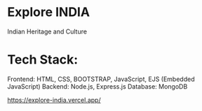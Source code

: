 # Explore INDIA

 Indian Heritage and Culture

# Tech Stack:

 Frontend: HTML, CSS, BOOTSTRAP, JavaScript, EJS (Embedded JavaScript)
 Backend: Node.js, Express.js
 Database: MongoDB

https://explore-india.vercel.app/

